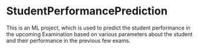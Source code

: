 # StudentPerformancePrediction
This is an ML project, which is used to predict the student performance in the upcoming Examination based on various parameters about the student and their performance in the previous few exams. 

